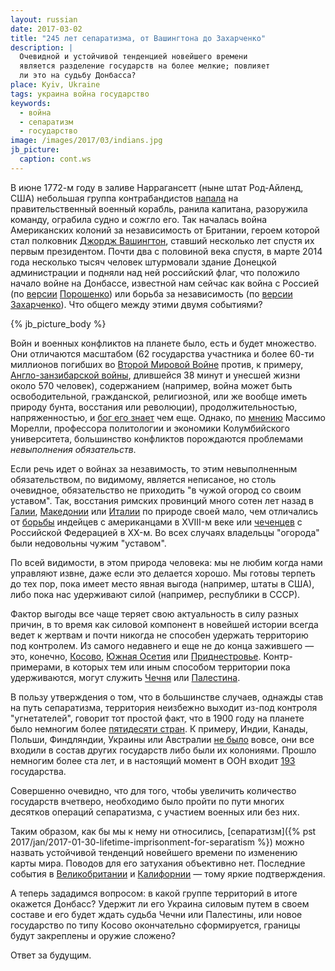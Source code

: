 ```yaml
---
layout: russian
date: 2017-03-02
title: "245 лет сепаратизма, от Вашингтона до Захарченко"
description: |
  Очевидной и устойчивой тенденцией новейшего времени
  является разделение государств на более мелкие; повлияет
  ли это на судьбу Донбасса?
place: Kyiv, Ukraine
tags: украина война государство
keywords:
  - война
  - сепаратизм
  - государство
image: /images/2017/03/indians.jpg
jb_picture:
  caption: cont.ws
---
```


В июне 1772-м году в заливе Наррагансетт (ныне штат Род-Айленд, США)
небольшая группа контрабандистов
[напала](https://ru.wikipedia.org/wiki/%D0%92%D0%BE%D0%B9%D0%BD%D0%B0_%D0%B7%D0%B0_%D0%BD%D0%B5%D0%B7%D0%B0%D0%B2%D0%B8%D1%81%D0%B8%D0%BC%D0%BE%D1%81%D1%82%D1%8C_%D0%A1%D0%A8%D0%90)
на правительственный военный корабль, ранила капитана, разоружила
команду, ограбила судно и сожгло его. Так началась война Американских
колоний за независимость от Британии, героем которой стал полковник
[Джордж Вашингтон](https://ru.wikipedia.org/wiki/%D0%92%D0%B0%D1%88%D0%B8%D0%BD%D0%B3%D1%82%D0%BE%D0%BD,_%D0%94%D0%B6%D0%BE%D1%80%D0%B4%D0%B6),
ставший несколько лет спустя их первым президентом. Почти два с половиной века
спустя, в марте 2014 года несколько тысяч человек штурмовали здание
Донецкой администрации и подняли над ней российский флаг,
что положило начало войне на Донбассе, известной
нам сейчас как война с Россией (по
[версии](http://korrespondent.net/ukraine/3763537-poroshenko-v-ukrayne-net-nykakoi-ato)
[Порошенко](https://ru.wikipedia.org/wiki/%D0%9F%D0%BE%D1%80%D0%BE%D1%88%D0%B5%D0%BD%D0%BA%D0%BE,_%D0%9F%D1%91%D1%82%D1%80_%D0%90%D0%BB%D0%B5%D0%BA%D1%81%D0%B5%D0%B5%D0%B2%D0%B8%D1%87))
или борьба за независимость (по
[версии](https://dan-news.info/politics/pryamaya-liniya-glavy-dnr-aleksandra-zaxarchenko-s-zhitelyami-xersonskoj-oblasti-obnovlyaetsya.html)
[Захарченко](https://ru.wikipedia.org/wiki/%D0%97%D0%B0%D1%85%D0%B0%D1%80%D1%87%D0%B5%D0%BD%D0%BA%D0%BE,_%D0%90%D0%BB%D0%B5%D0%BA%D1%81%D0%B0%D0%BD%D0%B4%D1%80_%D0%92%D0%BB%D0%B0%D0%B4%D0%B8%D0%BC%D0%B8%D1%80%D0%BE%D0%B2%D0%B8%D1%87)).
Что общего между этими двумя событиями?

<!--more-->

{% jb_picture_body %}

Войн и военных конфликтов на планете было, есть и будет множество. Они
отличаются
масштабом (62 государства участника и более 60-ти миллионов погибших во
[Второй Мировой Войне](https://ru.wikipedia.org/wiki/%D0%92%D1%82%D0%BE%D1%80%D0%B0%D1%8F_%D0%BC%D0%B8%D1%80%D0%BE%D0%B2%D0%B0%D1%8F_%D0%B2%D0%BE%D0%B9%D0%BD%D0%B0)
против, к примеру, [Англо-занзибарской войны](https://ru.wikipedia.org/wiki/%D0%90%D0%BD%D0%B3%D0%BB%D0%BE-%D0%B7%D0%B0%D0%BD%D0%B7%D0%B8%D0%B1%D0%B0%D1%80%D1%81%D0%BA%D0%B0%D1%8F_%D0%B2%D0%BE%D0%B9%D0%BD%D0%B0),
длившейся 38 минут и унесшей жизни около 570 человек),
содержанием (например, война может быть освободительной, гражданской, религиозной,
или же вообще иметь природу бунта, восстания или революции),
продолжительностью, напряженностью,
и [бог его знает](http://voina-i-mir.ru/article/81) чем еще.
Однако, по [мнению](http://russiancouncil.ru/inner/?id_4=1471)
Массимо Морелли, профессора политологии и экономики Колумбийского университета,
большинство конфликтов порождаются проблемами _невыполнения обязательств_.

Если речь идет о войнах за незавимость, то этим невыполненным
обязательством, по видимому, является неписаное, но столь очевидное,
обязательство не приходить "в чужой огород со своим уставом". Так, восстания
римских провинций много сотен лет назад в
[Галии](https://ru.wikipedia.org/wiki/%D0%93%D0%B0%D0%BB%D0%BB%D1%8C%D1%81%D0%BA%D0%B0%D1%8F_%D0%B2%D0%BE%D0%B9%D0%BD%D0%B0),
[Македонии](https://ru.wikipedia.org/wiki/%D0%9C%D0%B0%D0%BA%D0%B5%D0%B4%D0%BE%D0%BD%D1%81%D0%BA%D0%B8%D0%B5_%D0%B2%D0%BE%D0%B9%D0%BD%D1%8B)
или
[Италии](http://www.world-history.ru/countries_about/2115.html)
по природе своей мало, чем отличались от
[борьбы](https://ru.wikipedia.org/wiki/%D0%98%D0%BD%D0%B4%D0%B5%D0%B9%D1%81%D0%BA%D0%B8%D0%B5_%D0%B2%D0%BE%D0%B9%D0%BD%D1%8B)
индейцев с американцами в XVIII-м веке или
[чеченцев](https://ru.wikipedia.org/wiki/%D0%A7%D0%B5%D1%87%D0%B5%D0%BD%D1%81%D0%BA%D0%B8%D0%B9_%D0%BA%D0%BE%D0%BD%D1%84%D0%BB%D0%B8%D0%BA%D1%82)
с Российской Федерацией в XX-м. Во всех случаях владельцы "огорода"
были недовольны чужим "уставом".

По всей видимости, в этом природа человека: мы не любим когда
нами управляют извне, даже если это делается хорошо.
Мы готовы терпеть до тех пор, пока имеет место явная выгода
(например, штаты в США), либо пока нас удерживают силой
(например, республики в СССР).

Фактор выгоды все чаще теряет свою актуальность в силу разных причин,
в то время как силовой компонент в новейшей истории всегда ведет к жертвам
и почти никогда не способен удержать территорию под контролем. Из самого
недавнего и еще не до конца зажившего &mdash; это, конечно,
[Косово](https://ru.wikipedia.org/wiki/%D0%A0%D0%B5%D1%81%D0%BF%D1%83%D0%B1%D0%BB%D0%B8%D0%BA%D0%B0_%D0%9A%D0%BE%D1%81%D0%BE%D0%B2%D0%BE),
[Южная Осетия](https://ru.wikipedia.org/wiki/%D0%92%D0%BE%D0%BE%D1%80%D1%83%D0%B6%D1%91%D0%BD%D0%BD%D1%8B%D0%B9_%D0%BA%D0%BE%D0%BD%D1%84%D0%BB%D0%B8%D0%BA%D1%82_%D0%B2_%D0%AE%D0%B6%D0%BD%D0%BE%D0%B9_%D0%9E%D1%81%D0%B5%D1%82%D0%B8%D0%B8_%282008%29)
или
[Приднестровье](https://ru.wikipedia.org/wiki/%D0%92%D0%BE%D0%BE%D1%80%D1%83%D0%B6%D1%91%D0%BD%D0%BD%D1%8B%D0%B9_%D0%BA%D0%BE%D0%BD%D1%84%D0%BB%D0%B8%D0%BA%D1%82_%D0%B2_%D0%9F%D1%80%D0%B8%D0%B4%D0%BD%D0%B5%D1%81%D1%82%D1%80%D0%BE%D0%B2%D1%8C%D0%B5).
Контр-примерами, в которых тем или иным способом территории пока удерживаются,
могут служить
[Чечня](https://ru.wikipedia.org/wiki/%D0%A7%D0%B5%D1%87%D0%BD%D1%8F)
или
[Палестина](https://ru.wikipedia.org/wiki/%D0%93%D0%BE%D1%81%D1%83%D0%B4%D0%B0%D1%80%D1%81%D1%82%D0%B2%D0%BE_%D0%9F%D0%B0%D0%BB%D0%B5%D1%81%D1%82%D0%B8%D0%BD%D0%B0).

В пользу утверждения о том, что в большинстве случаев, однажды став на
путь сепаратизма, территория неизбежно выходит из-под контроля "угнетателей",
говорит тот простой факт, что в 1900 году на планете было немногим более
[пятидесяти стран](http://www.bolshoyvopros.ru/questions/1177586-skolko-nezavisimyh-gosudarstv-bylo-na-zemle-v-nachale-hh-veka.html).
К примеру, Индии, Канады, Польши, Финдляндии, Украины или Австралии
[не было](http://www.kakprosto.ru/kak-815467-skolko-bylo-stran-na-karte-mira-v-nachale-20-veka)
вовсе, они все входили в состав других государств либо были их колониями.
Прошло немногим более ста лет, и в настоящий момент
в ООН входит [193](https://ru.wikipedia.org/wiki/%D0%90%D0%BB%D1%84%D0%B0%D0%B2%D0%B8%D1%82%D0%BD%D1%8B%D0%B9_%D1%81%D0%BF%D0%B8%D1%81%D0%BE%D0%BA_%D1%81%D1%82%D1%80%D0%B0%D0%BD_%D0%B8_%D1%82%D0%B5%D1%80%D1%80%D0%B8%D1%82%D0%BE%D1%80%D0%B8%D0%B9)
государства.

Совершенно очевидно, что для того, чтобы увеличить количество государств вчетверо,
необходимо было пройти по пути многих десятков операций сепаратизма, с участием
военных или без них.

Таким образом, как бы мы к нему ни относились,
[сепаратизм]({% pst 2017/jan/2017-01-30-lifetime-imprisonment-for-separatism %}) можно назвать устойчивой
тенденций новейшего времени по изменению карты мира. Поводов для его затухания объективно нет.
Последние события в
[Великобритании](https://ru.wikipedia.org/wiki/%D0%92%D1%8B%D1%85%D0%BE%D0%B4_%D0%92%D0%B5%D0%BB%D0%B8%D0%BA%D0%BE%D0%B1%D1%80%D0%B8%D1%82%D0%B0%D0%BD%D0%B8%D0%B8_%D0%B8%D0%B7_%D0%95%D0%B2%D1%80%D0%BE%D0%BF%D0%B5%D0%B9%D1%81%D0%BA%D0%BE%D0%B3%D0%BE_%D1%81%D0%BE%D1%8E%D0%B7%D0%B0) и
[Калифорнии](https://lenta.ru/news/2017/01/27/vsevon/) &mdash; тому яркие подтверждения.

А теперь зададимся вопросом: в какой группе территорий в итоге окажется Донбасс?
Удержит ли его Украина силовым путем в своем составе и его будет ждать
судьба Чечни или Палестины, или новое
государство по типу Косово окончательно сформируется, границы будут
закреплены и оружие сложено?

Ответ за будущим.
